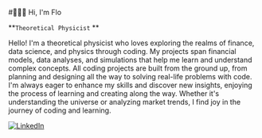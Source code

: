 <base target="_blank">

#👨🏻‍💻 Hi, I'm Flo

**`Theoretical Physicist` **


Hello! I'm a theoretical physicist who loves exploring the realms of finance, data science, and physics through coding. My projects span financial models, data analyses, and simulations that help me learn and understand complex concepts. All coding projects are built from the ground up, from planning and designing all the way to solving real-life problems with code. I'm always eager to enhance my skills and discover new insights, enjoying the process of learning and creating along the way. Whether it's understanding the universe or analyzing market trends, I find joy in the journey of coding and learning.


[![LinkedIn](https://img.shields.io/badge/linkedin-%230077B5.svg?style=for-the-badge&logo=linkedin&logoColor=white)](https://www.linkedin.com/in/flostaebler/)
